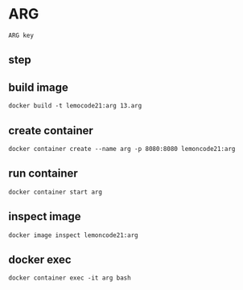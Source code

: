 # ARG

`ARG key`

## step

## build image
`docker build -t lemocode21:arg 13.arg`

## create container
`docker container create --name arg -p 8080:8080 lemoncode21:arg`

## run container
`docker container start arg`

## inspect image
`docker image inspect lemoncode21:arg`

## docker exec
`docker container exec -it arg bash`
